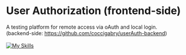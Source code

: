 # User Authorization (frontend-side)

A testing platform for remote access via oAuth and local login.
<br>
(backend-side: https://github.com/coccigabry/userAuth-backend)
<br><br>
[![My Skills](https://skills.thijs.gg/icons?i=react)](https://skills.thijs.gg)
